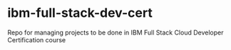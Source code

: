 # ibm-full-stack-dev-cert
Repo for managing projects to be done in IBM Full Stack Cloud Developer Certification course
